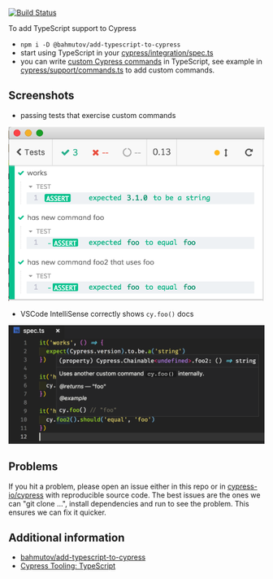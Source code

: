 [![Build Status](https://travis-ci.org/cypress-io/add-cypress-custom-command-in-typescript.svg?branch=master)](https://travis-ci.org/cypress-io/add-cypress-custom-command-in-typescript)

To add TypeScript support to Cypress

* `npm i -D @bahmutov/add-typescript-to-cypress`
* start using TypeScript in your [cypress/integration/spec.ts](cypress/integration/spec.ts)
* you can write [custom Cypress commands](https://on.cypress.io/custom-commands) in TypeScript, see example in [cypress/support/commands.ts](cypress/support/commands.ts) to add custom commands.

## Screenshots

* passing tests that exercise custom commands

![test](images/cy-foo-works.png)

* VSCode IntelliSense correctly shows `cy.foo()` docs

![IntelliSense](images/cy-foo-intellisense.png)

## Problems

If you hit a problem, please open an issue either in this repo or in [cypress-io/cypress](https://github.com/cypress-io/cypress) with reproducible source code. The best issues are the ones we can "git clone ...", install dependencies and run to see the problem. This ensures we can fix it quicker.

## Additional information

- [bahmutov/add-typescript-to-cypress](https://github.com/bahmutov/add-typescript-to-cypress)
- [Cypress Tooling: TypeScript](https://on.cypress.io/typescript-support)
